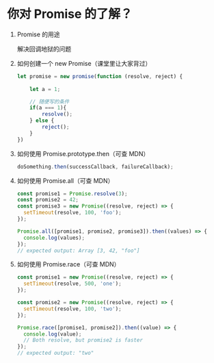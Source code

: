 # 你对 Promise 的了解？

1. Promise 的用途

   解决回调地狱的问题

2. 如何创建一个 new Promise（课堂里让大家背过）

   ```js
   let promise = new promise(function (resolve, reject) {
       
       let a = 1;
   
       // 随便写的条件
       if(a === 1){
           resolve();
       } else {
           reject();
       }
   })
   ```

3. 如何使用 Promise.prototype.then（可查 MDN）

   ```js
   doSomething.then(successCallback, failureCallback);
   ```

4. 如何使用 Promise.all（可查 MDN）

   ```js
   const promise1 = Promise.resolve(3);
   const promise2 = 42;
   const promise3 = new Promise((resolve, reject) => {
     setTimeout(resolve, 100, 'foo');
   });
   
   Promise.all([promise1, promise2, promise3]).then((values) => {
     console.log(values);
   });
   // expected output: Array [3, 42, "foo"]
   
   ```

5. 如何使用 Promise.race（可查 MDN）

   ```js
   const promise1 = new Promise((resolve, reject) => {
     setTimeout(resolve, 500, 'one');
   });
   
   const promise2 = new Promise((resolve, reject) => {
     setTimeout(resolve, 100, 'two');
   });
   
   Promise.race([promise1, promise2]).then((value) => {
     console.log(value);
     // Both resolve, but promise2 is faster
   });
   // expected output: "two"
   ```

   

